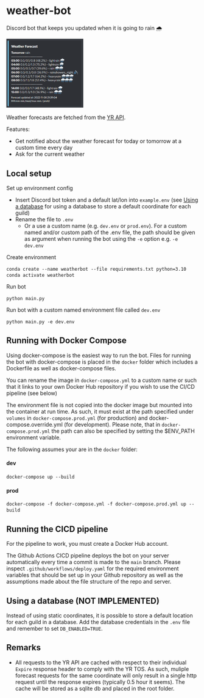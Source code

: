 # weather-bot

Discord bot that keeps you updated when it is going to rain 🌧

<img src="doc/rainy_forecast_message.png" width=40%>

Weather forecasts are fetched from the [YR API](https://developer.yr.no/).

Features:

- Get notified about the weather forecast for today or tomorrow at a custom time every day
- Ask for the current weather

## Local setup

Set up environment config

- Insert Discord bot token and a default lat/lon into `example.env` (see [Using a database](using-a-database-not-implemented) for using a database to store a default coordinate for each guild)
- Rename the file to `.env`
  - Or a use a custom name (e.g. `dev.env` or `prod.env`). For a custom named and/or custom path of the .env file, the path should be given as argument when running the bot using the `-e` option e.g. `-e dev.env`

Create environment

```
conda create --name weatherbot --file requirements.txt python=3.10
conda activate weatherbot
```

Run bot

```
python main.py
```

Run bot with a custom named environment file called `dev.env`

```
python main.py -e dev.env
```

## Running with Docker Compose

Using docker-compose is the easiest way to run the bot. Files for running the bot with docker-compose is placed in the `docker` folder which includes a Dockerfile as well as docker-compose files. 

You can rename the image in `docker-compose.yml` to a custom name or such that it links to your own Docker Hub repository if you wish to use the CI/CD pipeline (see below)

The environment file is not copied into the docker image but mounted into the container at run time. As such, it must exist at the path specified under `volumes` in `docker-compose.prod.yml` (for production) and docker-compose.override.yml (for development). Please note, that in `docker-compose.prod.yml` the path can also be specified by setting the $ENV_PATH environment variable. 

The following assumes your are in the `docker` folder:

#### dev

```
docker-compose up --build
```

#### prod

```
docker-compose -f docker-compose.yml -f docker-compose.prod.yml up --build
```

## Running the CICD pipeline

For the pipeline to work, you must create a Docker Hub account.

The Github Actions CICD pipeline deploys the bot on your server automatically every time a commit is made to the `main` branch. Please inspect `.github/workflows/deploy.yaml` for the required environment variables that should be set up in your Github repository as well as the assumptions made about the file structure of the repo and server. 

## Using a database (NOT IMPLEMENTED)

Instead of using static coordinates, it is possible to store a default location for each guild in a database. Add the database credentials in the `.env` file and remember to set `DB_ENABLED=TRUE`.

## Remarks

- All requests to the YR API are cached with respect to their individual `Expire` response header to comply with the YR TOS. As such, muliple forecast requests for the same coordinate will only result in a single http request until the response expires (typically 0.5 hour it seems). The cache will be stored as a sqlite db and placed in the root folder.
